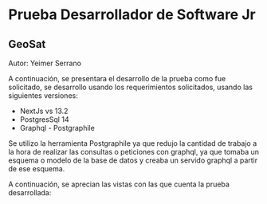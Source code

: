 # Prueba Desarrollador de Software Jr

## GeoSat

Autor: Yeimer Serrano 

A continuación, se presentara el desarrollo de la prueba como fue solicitado, se desarrollo usando los requerimientos solicitados, usando las siguientes versiones:

* NextJs vs 13.2
* PostgresSql 14
* Graphql - Postgraphile


Se utilizo la herramienta Postgraphile ya que redujo la cantidad de trabajo a la hora de realizar las consultas o peticiones con graphql, ya que tomaba un esquema o modelo de la base de datos y creaba un servido graphql a partir de ese esquema.

A continuación, se aprecian las vistas con las que cuenta la prueba desarrollada:
